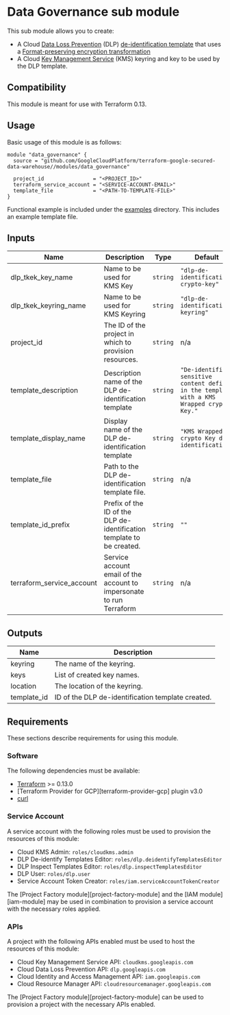# Data Governance sub module

This sub module allows you to create:

- A Cloud [Data Loss Prevention](https://cloud.google.com/dlp/docs) (DLP) [de-identification template](https://cloud.google.com/dlp/docs/deidentify-sensitive-data) that uses a [Format-preserving encryption transformation](https://cloud.google.com/dlp/docs/samples/dlp-deidentify-fpe)
- A Cloud [Key Management Service](https://cloud.google.com/kms/docs) (KMS) keyring and key to be used by the DLP template.

## Compatibility

This module is meant for use with Terraform 0.13.

## Usage

Basic usage of this module is as follows:

```hcl
module "data_governance" {
  source = "github.com/GoogleCloudPlatform/terraform-google-secured-data-warehouse//modules/data_governance"

  project_id                = "<PROJECT_ID>"
  terraform_service_account = "<SERVICE-ACCOUNT-EMAIL>"
  template_file             = "<PATH-TO-TEMPLATE-FILE>"
}
```

Functional example is included under the
[examples](./examples/data_governance/) directory.
This includes an example template file.

<!-- BEGINNING OF PRE-COMMIT-TERRAFORM DOCS HOOK -->
## Inputs

| Name | Description | Type | Default | Required |
|------|-------------|------|---------|:--------:|
| dlp\_tkek\_key\_name | Name to be used for KMS Key | `string` | `"dlp-de-identification-crypto-key"` | no |
| dlp\_tkek\_keyring\_name | Name to be used for KMS Keyring | `string` | `"dlp-de-identification-keyring"` | no |
| project\_id | The ID of the project in which to provision resources. | `string` | n/a | yes |
| template\_description | Description name of the DLP de-identification template | `string` | `"De-identifies sensitive content defined in the template with a KMS Wrapped crypto Key."` | no |
| template\_display\_name | Display name of the DLP de-identification template | `string` | `"KMS Wrapped crypto Key de-identification"` | no |
| template\_file | Path to the DLP de-identification template file. | `string` | n/a | yes |
| template\_id\_prefix | Prefix of the ID of the DLP de-identification template to be created. | `string` | `""` | no |
| terraform\_service\_account | Service account email of the account to impersonate to run Terraform | `string` | n/a | yes |

## Outputs

| Name | Description |
|------|-------------|
| keyring | The name of the keyring. |
| keys | List of created key names. |
| location | The location of the keyring. |
| template\_id | ID of the DLP de-identification template created. |

<!-- END OF PRE-COMMIT-TERRAFORM DOCS HOOK -->

## Requirements

These sections describe requirements for using this module.

### Software

The following dependencies must be available:

- [Terraform](https://www.terraform.io/downloads.html) >= 0.13.0
- [Terraform Provider for GCP][terraform-provider-gcp] plugin v3.0
- [curl](https://curl.haxx.se/)

### Service Account

A service account with the following roles must be used to provision
the resources of this module:

- Cloud KMS Admin: `roles/cloudkms.admin`
- DLP De-identify Templates Editor: `roles/dlp.deidentifyTemplatesEditor`
- DLP Inspect Templates Editor: `roles/dlp.inspectTemplatesEditor`
- DLP User: `roles/dlp.user`
- Service Account Token Creator: `roles/iam.serviceAccountTokenCreator`

The [Project Factory module][project-factory-module] and the
[IAM module][iam-module] may be used in combination to provision a
service account with the necessary roles applied.

### APIs

A project with the following APIs enabled must be used to host the
resources of this module:

- Cloud Key Management Service API: `cloudkms.googleapis.com`
- Cloud Data Loss Prevention API: `dlp.googleapis.com`
- Cloud Identity and Access Management API: `iam.googleapis.com`
- Cloud Resource Manager API: `cloudresourcemanager.googleapis.com`

The [Project Factory module][project-factory-module] can be used to
provision a project with the necessary APIs enabled.
